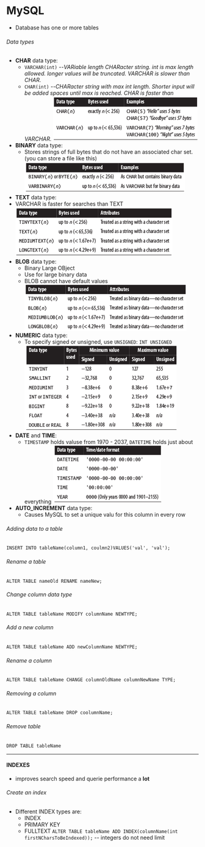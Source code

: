 # MySQL

* Database has one or more tables

###### Data types
* __CHAR__ data type:
  * `VARCHAR(int)` --*VARiable length CHARacter string. int is max length allowed. longer values will be truncated. VARCHAR is slower than CHAR.*
  * `CHAR(int)` --*CHARacter string with max int length. Shorter input will be added spaces until max is reached. CHAR is faster than VARCHAR.*
  ![pic](https://github.com/Jekabz/someNotes/blob/master/RESOURCES/PICTURES/Screenshot%20from%202016-04-05%2001:27:25.png)
* __BINARY__ data type:
  * Stores strings of full bytes that do not have an associated char set. (you can store a file like this)
  ![pic](https://github.com/Jekabz/someNotes/blob/master/RESOURCES/PICTURES/Screenshot%20from%202016-04-05%2001:27:36.png)
*  __TEXT__ data type:
  * VARCHAR is faster for searches than TEXT
  ![pic](https://github.com/Jekabz/someNotes/blob/master/RESOURCES/PICTURES/Screenshot%20from%202016-04-05%2001:27:50.png)
* __BLOB__ data type:
  * Binary Large OBject
  * Use for large binary data
  * BLOB cannot have default values
  ![pic](https://github.com/Jekabz/someNotes/blob/master/RESOURCES/PICTURES/Screenshot%20from%202016-04-05%2001:28:03.png)
* __NUMERIC__ data type:
  * To specify signed or unsigned, use `UNSIGNED`:
    `INT UNSIGNED`
  ![pic](https://github.com/Jekabz/someNotes/blob/master/RESOURCES/PICTURES/Screenshot%20from%202016-04-05%2001:28:18.png)
* __DATE__ and __TIME__:
  * `TIMESTAMP` holds valuse from 1970 - 2037, `DATETIME` holds just about everything
  ![pic](https://github.com/Jekabz/someNotes/blob/master/RESOURCES/PICTURES/Screenshot%20from%202016-04-05%2001:28:29.png)
* __AUTO_INCREMENT__ data type:
  * Causes MySQL to set a unique valu for this column in every row

###### Adding data to a table
`INSERT INTO tableName(column1, coulmn2)VALUES('val', 'val');`

###### Rename a table
`ALTER TABLE nameOld RENAME nameNew;`

###### Change column data type
`ALTER TABLE tableName MODIFY columnName NEWTYPE;`

###### Add a new column
`ALTER TABLE tableName ADD newColumnName NEWTYPE;`

###### Rename a column
`ALTER TABLE tableName CHANGE columnOldName columnNewName TYPE; `

###### Removing a column
`ALTER TABLE tableName DROP coolumnName;`

###### Remove table
`DROP TABLE tableName`

----
#### INDEXES
* improves search speed and querie performance a __lot__

###### Create an index
* Different INDEX types are:
  * INDEX
  * PRIMARY KEY
  * FULLTEXT
`ALTER TABLE tableName ADD INDEX(columnName(int firstNCharsToBeIndexed));` -- integers do not need limit

